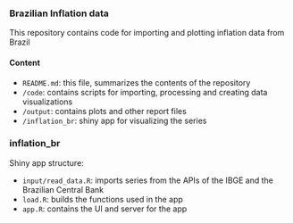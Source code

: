 ### Brazilian Inflation data

This repository contains code for importing and plotting inflation data from Brazil

#### Content
- `README.md`: this file, summarizes the contents of the repository
- `/code`: contains scripts for importing, processing and creating data visualizations
- `/output`: contains plots and other report files
- `/inflation_br`: shiny app for visualizing the series


### inflation_br

Shiny app structure:
- `input/read_data.R`: imports series from the APIs of the IBGE and the Brazilian Central Bank
- `load.R`: builds the functions used in the app
- `app.R`: contains the UI and server for the app
